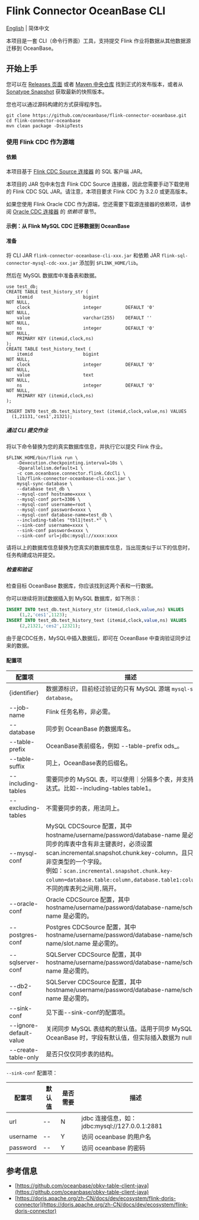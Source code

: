# Flink Connector OceanBase CLI

[English](flink-connector-oceanbase-cli.md) | 简体中文

本项目是一套 CLI（命令行界面）工具，支持提交 Flink 作业将数据从其他数据源迁移到 OceanBase。

## 开始上手

您可以在 [Releases 页面](https://github.com/oceanbase/flink-connector-oceanbase/releases) 或者 [Maven 中央仓库](https://central.sonatype.com/artifact/com.oceanbase/flink-connector-oceanbase-cli) 找到正式的发布版本，或者从 [Sonatype Snapshot](https://s01.oss.sonatype.org/content/repositories/snapshots/com/oceanbase/flink-connector-oceanbase-cli) 获取最新的快照版本。

您也可以通过源码构建的方式获得程序包。

```shell
git clone https://github.com/oceanbase/flink-connector-oceanbase.git
cd flink-connector-oceanbase
mvn clean package -DskipTests
```

### 使用 Flink CDC 作为源端

#### 依赖

本项目基于 [Flink CDC Source 连接器](https://nightlies.apache.org/flink/flink-cdc-docs-master/docs/connectors/flink-sources/overview/) 的 SQL 客户端 JAR。

本项目的 JAR 包中未包含 Flink CDC Source 连接器，因此您需要手动下载使用的 Flink CDC SQL JAR。请注意，本项目要求 Flink CDC 为 3.2.0 或更高版本。

如果您使用 Flink Oracle CDC 作为源端，您还需要下载源连接器的依赖项，请参阅 [Oracle CDC 连接器](https://nightlies.apache.org/flink/flink-cdc-docs-master/docs/connectors/flink-sources/oracle-cdc/#sql-client-jar) 的 *依赖项* 章节。

#### 示例：从 Flink MySQL CDC 迁移数据到 OceanBase

#### 准备

将 CLI JAR `flink-connector-oceanbase-cli-xxx.jar` 和依赖 JAR `flink-sql-connector-mysql-cdc-xxx.jar` 添加到 `$FLINK_HOME/lib`。

然后在 MySQL 数据库中准备表和数据。

```mysql
use test_db;
CREATE TABLE test_history_str (
	itemid                   bigint                                    NOT NULL,
	clock                    integer         DEFAULT '0'               NOT NULL,
	value                    varchar(255)    DEFAULT ''                NOT NULL,
	ns                       integer         DEFAULT '0'               NOT NULL,
	PRIMARY KEY (itemid,clock,ns)
);
CREATE TABLE test_history_text (
	itemid                   bigint                                    NOT NULL,
	clock                    integer         DEFAULT '0'               NOT NULL,
	value                    text                                      NOT NULL,
	ns                       integer         DEFAULT '0'               NOT NULL,
	PRIMARY KEY (itemid,clock,ns)
);

INSERT INTO test_db.test_history_text (itemid,clock,value,ns) VALUES
  (1,21131,'ces1',21321);
```

##### 通过 CLI 提交作业

将以下命令替换为您的真实数据库信息，并执行它以提交 Flink 作业。

```shell
$FLINK_HOME/bin/flink run \
    -Dexecution.checkpointing.interval=10s \
    -Dparallelism.default=1 \
    -c com.oceanbase.connector.flink.CdcCli \
    lib/flink-connector-oceanbase-cli-xxx.jar \
    mysql-sync-database \
    --database test_db \
    --mysql-conf hostname=xxxx \
    --mysql-conf port=3306 \
    --mysql-conf username=root \
    --mysql-conf password=xxxx \
    --mysql-conf database-name=test_db \
    --including-tables "tbl1|test.*" \
    --sink-conf username=xxxx \
    --sink-conf password=xxxx \
    --sink-conf url=jdbc:mysql://xxxx:xxxx
```

请将以上的数据库信息替换为您真实的数据库信息，当出现类似于以下的信息时，任务构建成功并提交。

##### 检查和验证

检查目标 OceanBase 数据库，你应该找到这两个表和一行数据。

你可以继续将测试数据插入到 MySQL 数据库，如下所示：

```sql
INSERT INTO test_db.test_history_str (itemid,clock,value,ns) VALUES
	 (1,2,'ces1',1123);
INSERT INTO test_db.test_history_text (itemid,clock,value,ns) VALUES
	 (2,21321,'ces2',12321);
```

由于是CDC任务，MySQL中插入数据后，即可在 OceanBase 中查询验证同步过来的数据。

#### 配置项

|          配置项           |                                                                                                                                  描述                                                                                                                                  |
|------------------------|----------------------------------------------------------------------------------------------------------------------------------------------------------------------------------------------------------------------------------------------------------------------|
| {identifier}           | 数据源标识，目前经过验证的只有 MySQL 源端 `mysql-sync-database`。                                                                                                                                                                                                                      |
| --job-name             | Flink 任务名称，非必需。                                                                                                                                                                                                                                                      |
| --database             | 同步到 OceanBase 的数据库名。                                                                                                                                                                                                                                                 |
| --table-prefix         | OceanBase表前缀名，例如 --table-prefix ods_。                                                                                                                                                                                                                                |
| --table-suffix         | 同上，OceanBase表的后缀名。                                                                                                                                                                                                                                                   |
| --including-tables     | 需要同步的 MySQL 表，可以使用｜分隔多个表，并支持正则表达式。比如--including-tables table1。                                                                                                                                                                                                       |
| --excluding-tables     | 不需要同步的表，用法同上。                                                                                                                                                                                                                                                        |
| --mysql-conf           | MySQL CDCSource 配置，其中 hostname/username/password/database-name 是必需的。同步的库表中含有非主键表时，必须设置scan.incremental.snapshot.chunk.key-column，且只能选择非空类型的一个字段。<br/>例如：`scan.incremental.snapshot.chunk.key-column=database.table:column,database.table1:column...`，不同的库表列之间用`,`隔开。 |
| --oracle-conf          | Oracle CDCSource 配置，其中 hostname/username/password/database-name/schema-name 是必需的。                                                                                                                                                                                    |
| --postgres-conf        | Postgres CDCSource 配置，其中 hostname/username/password/database-name/schema-name/slot.name 是必需的。                                                                                                                                                                        |
| --sqlserver-conf       | SQLServer CDCSource 配置，其中 hostname/username/password/database-name/schema-name 是必需的。                                                                                                                                                                                 |
| --db2-conf             | SQLServer CDCSource 配置，其中 hostname/username/password/database-name/schema-name 是必需的。                                                                                                                                                                                 |
| --sink-conf            | 见下面--sink-conf的配置项。                                                                                                                                                                                                                                                  |
| --ignore-default-value | 关闭同步 MySQL 表结构的默认值。适用于同步 MySQL 数据到 OceanBase 时，字段有默认值，但实际插入数据为 null 情况。                                                                                                                                                                                              |
| --create-table-only    | 是否只仅仅同步表的结构。                                                                                                                                                                                                                                                         |

`--sink-conf` 配置项：

|   配置项    | 默认值 | 是否需要 |                   描述                    |
|----------|-----|------|-----------------------------------------|
| url      | --  | N    | jdbc 连接信息，如：jdbc:mysql://127.0.0.1:2881 |
| username | --  | Y    | 访问 oceanbase 的用户名                       |
| password | --  | Y    | 访问 oceanbase 的密码                        |

## 参考信息

- [https://github.com/oceanbase/obkv-table-client-java](https://github.com/oceanbase/obkv-table-client-java)
- [https://doris.apache.org/zh-CN/docs/dev/ecosystem/flink-doris-connector](https://doris.apache.org/zh-CN/docs/dev/ecosystem/flink-doris-connector)

